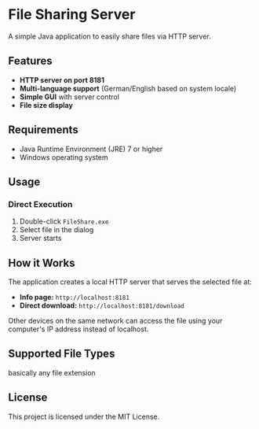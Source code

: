 # File Sharing Server

A simple Java application to easily share files via HTTP server.

## Features

- **HTTP server on port 8181**
- **Multi-language support** (German/English based on system locale)
- **Simple GUI** with server control
- **File size display**

## Requirements

- Java Runtime Environment (JRE) 7 or higher
- Windows operating system

## Usage

### Direct Execution
1. Double-click `FileShare.exe`
2. Select file in the dialog
3. Server starts

## How it Works

The application creates a local HTTP server that serves the selected file at:
- **Info page:** `http://localhost:8181`
- **Direct download:** `http://localhost:8181/download`

Other devices on the same network can access the file using your computer's IP address instead of localhost.

## Supported File Types

basically any file extension

## License

This project is licensed under the MIT License.
